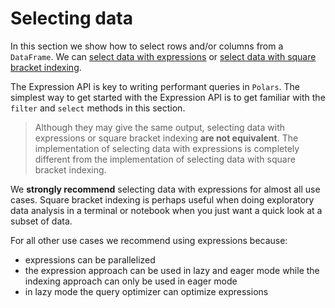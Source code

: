 # Selecting data

In this section we show how to select rows and/or columns from a `DataFrame`. We can
[select data with expressions](selecting_data_expressions.md) or [select data with square bracket indexing](selecting_data_indexing.md).

The Expression API is key to writing performant queries in `Polars`. The simplest way to get started with the Expression API is to get familiar with the `filter` and `select` methods in this section.

> Although they may give the same output, selecting data with expressions or square bracket indexing **are not equivalent**. The implementation of selecting data with expressions is completely different from the implementation of selecting data with square bracket indexing.

We **strongly recommend** selecting data with expressions for almost all use cases. Square bracket indexing is perhaps useful when doing exploratory data analysis in a terminal or notebook when you just want a quick look at a subset of data.

For all other use cases we recommend using expressions because:

- expressions can be parallelized
- the expression approach can be used in lazy and eager mode while the indexing approach can only be used in eager mode
- in lazy mode the query optimizer can optimize expressions
